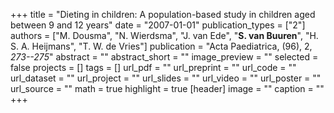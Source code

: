 +++
title = "Dieting in children: A population-based study in children aged between 9 and 12 years"
date = "2007-01-01"
publication_types = ["2"]
authors = ["M. Dousma", "N. Wierdsma", "J. van Ede", "**S. van Buuren**", "H. S. A. Heijmans", "T. W. de Vries"]
publication = "Acta Paediatrica, (96), 2, _273--275_"
abstract = ""
abstract_short = ""
image_preview = ""
selected = false
projects = []
tags = []
url_pdf = ""
url_preprint = ""
url_code = ""
url_dataset = ""
url_project = ""
url_slides = ""
url_video = ""
url_poster = ""
url_source = ""
math = true
highlight = true
[header]
image = ""
caption = ""
+++
